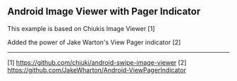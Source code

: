 Android Image Viewer with Pager Indicator
--------------------------

This example is based on Chiukis Image Viewer [1]

Added the power of Jake Warton's View Pager indicator [2]

---
[1] https://github.com/chiuki/android-swipe-image-viewer
[2] https://github.com/JakeWharton/Android-ViewPagerIndicator
